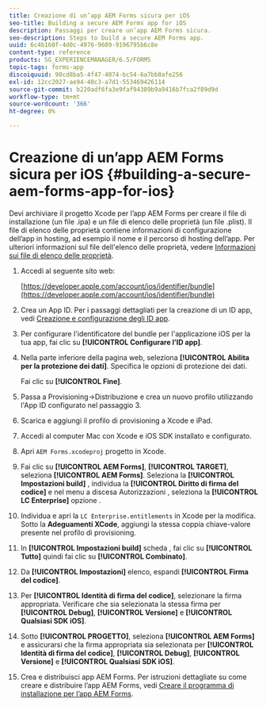 ```yaml
---
title: Creazione di un’app AEM Forms sicura per iOS
seo-title: Building a secure AEM Forms app for iOS
description: Passaggi per creare un’app AEM Forms sicura.
seo-description: Steps to build a secure AEM Forms app.
uuid: 6c4b160f-4d0c-4976-9609-9196795b6c8e
content-type: reference
products: SG_EXPERIENCEMANAGER/6.5/FORMS
topic-tags: forms-app
discoiquuid: 90cd8ba5-4f47-4074-bc54-6a7bb8afe256
exl-id: 12cc2027-ae94-40c3-a7d1-553469426114
source-git-commit: b220adf6fa3e9faf94389b9a9416b7fca2f89d9d
workflow-type: tm+mt
source-wordcount: '366'
ht-degree: 0%

---
```


# Creazione di un’app AEM Forms sicura per iOS {#building-a-secure-aem-forms-app-for-ios}

Devi archiviare il progetto Xcode per l’app AEM Forms per creare il file di installazione (un file .ipa) e un file di elenco delle proprietà (un file .plist). Il file di elenco delle proprietà contiene informazioni di configurazione dell’app in hosting, ad esempio il nome e il percorso di hosting dell’app. Per ulteriori informazioni sul file dell&#39;elenco delle proprietà, vedere [Informazioni sui file di elenco delle proprietà](https://developer.apple.com/library/ios/#documentation/general/Reference/InfoPlistKeyReference/Articles/AboutInformationPropertyListFiles.html).

1. Accedi al seguente sito web:

   [https://developer.apple.com/account/ios/identifier/bundle](https://developer.apple.com/account/ios/identifier/bundle)

1. Crea un App ID. Per i passaggi dettagliati per la creazione di un ID app, vedi [Creazione e configurazione degli ID app](https://developer.apple.com/library/ios/documentation/IDEs/Conceptual/AppDistributionGuide/MaintainingProfiles/MaintainingProfiles.html).
1. Per configurare l&#39;identificatore del bundle per l&#39;applicazione iOS per la tua app, fai clic su **[!UICONTROL Configurare l’ID app]**.
1. Nella parte inferiore della pagina web, seleziona **[!UICONTROL Abilita per la protezione dei dati]**. Specifica le opzioni di protezione dei dati.

   Fai clic su **[!UICONTROL Fine]**.

1. Passa a Provisioning->Distribuzione e crea un nuovo profilo utilizzando l&#39;App ID configurato nel passaggio 3.
1. Scarica e aggiungi il profilo di provisioning a Xcode e iPad.
1. Accedi al computer Mac con Xcode e iOS SDK installato e configurato.
1. Apri `AEM Forms.xcodeproj` progetto in Xcode.
1. Fai clic su **[!UICONTROL AEM Forms]**, **[!UICONTROL TARGET]**, seleziona **[!UICONTROL AEM Forms]**. Seleziona la **[!UICONTROL Impostazioni build]** , individua la **[!UICONTROL Diritto di firma del codice]** e nel menu a discesa Autorizzazioni , seleziona la **[!UICONTROL LC Enterprise]** opzione .
1. Individua e apri la `LC Enterprise.entitlements` in Xcode per la modifica. Sotto la **Adeguamenti XCode**, aggiungi la stessa coppia chiave-valore presente nel profilo di provisioning.
1. In **[!UICONTROL Impostazioni build]** scheda , fai clic su **[!UICONTROL Tutto]** quindi fai clic su **[!UICONTROL Combinato]**.
1. Da **[!UICONTROL Impostazioni]** elenco, espandi **[!UICONTROL Firma del codice]**.
1. Per **[!UICONTROL Identità di firma del codice]**, selezionare la firma appropriata. Verificare che sia selezionata la stessa firma per **[!UICONTROL Debug]**, **[!UICONTROL Versione]** e **[!UICONTROL Qualsiasi SDK iOS]**.
1. Sotto **[!UICONTROL PROGETTO]**, seleziona **[!UICONTROL AEM Forms]** e assicurarsi che la firma appropriata sia selezionata per **[!UICONTROL Identità di firma del codice]**, **[!UICONTROL Debug]**, **[!UICONTROL Versione]** e **[!UICONTROL Qualsiasi SDK iOS]**.
1. Crea e distribuisci app AEM Forms. Per istruzioni dettagliate su come creare e distribuire l’app AEM Forms, vedi [Creare il programma di installazione per l’app AEM Forms](setup-xcode-project-build-installer.md#build-the-installer-for-the-mobile-workspace-app).
